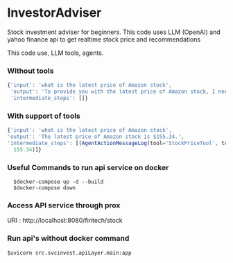 # InvestorAdviser

Stock investment adviser for beginners. This code uses LLM (OpenAI) and yahoo finance api to get realtime stock price and recommendations

This code use, LLM tools, agents.

### Without tools

```javascript
{'input': 'what is the latest price of Amazon stock',
 'output': 'To provide you with the latest price of Amazon stock, I need to access real-time data. However, I can guide you on how to check the current stock price yourself.\n\nYou can check the latest price of Amazon stock by visiting a financial website or using a stock market app. Some popular options include:\n\n1. Google Finance: Go to the Google Finance website and search for "Amazon stock price."\n2. Yahoo Finance: Visit the Yahoo Finance website and search for "Amazon stock price."\n3. Bloomberg: Access the Bloomberg website or app and search for "AMZN" (Amazon\'s stock ticker symbol) to find the current price.\n\nPlease note that stock prices can fluctuate throughout the trading day, so the price you see may not be the most up-to-date.',
 'intermediate_steps': []}
 ```

 ### With support of tools

 ```javascript
 {'input': 'what is the latest price of Amazon stock',
 'output': 'The latest price of Amazon stock is $155.34.',
 'intermediate_steps': [(AgentActionMessageLog(tool='StockPriceTool', tool_input={'stock_ticker': 'AMZN'}, log="\nInvoking: `StockPriceTool` with `{'stock_ticker': 'AMZN'}`\n\n\n", message_log=[AIMessage(content='', additional_kwargs={'function_call': {'name': 'StockPriceTool', 'arguments': '{\n  "stock_ticker": "AMZN"\n}'}})]),
   155.34)]}
```

### Useful Commands to run api service on docker
```
  $docker-compose up -d --build
  $docker-compose down
```

### Access API service through prox
URI : http://localhost:8080/fintech/stock

### Run api's without docker command
```
$uvicorn src.svcinvest.apiLayer.main:app
```
